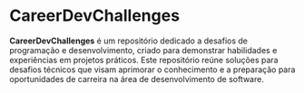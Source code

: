 # CareerDevChallenges
**CareerDevChallenges** é um repositório dedicado a desafios de programação e desenvolvimento, criado para demonstrar habilidades e experiências em projetos práticos. Este repositório reúne soluções para desafios técnicos que visam aprimorar o conhecimento e a preparação para oportunidades de carreira na área de desenvolvimento de software.
